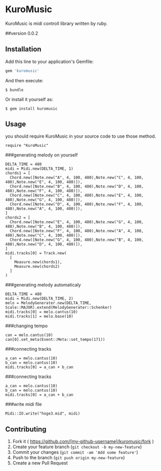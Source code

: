 # KuroMusic

KuroMusic is midi controll library written by ruby.

##version
0.0.2

## Installation

Add this line to your application's Gemfile:

```ruby
gem 'kuromusic'
```

And then execute:

    $ bundle

Or install it yourself as:

    $ gem install kuromusic

## Usage

you should require KuroMusic in your source code to use those method.
```ruby:
require "KuroMusic"
```

###generating melody on yourself
```ruby:
DELTA_TIME = 480
midi = Midi.new(DELTA_TIME, 1)
chords1 = [
  Chord.new([Note.new("A", 4, 100, 480),Note.new("C", 4, 100, 480),Note.new("E", 4, 100, 480)]),
  Chord.new([Note.new("B", 4, 100, 480),Note.new("D", 4, 100, 480),Note.new("F", 4, 100, 480)]),
  Chord.new([Note.new("C", 4, 100, 480),Note.new("E", 4, 100, 480),Note.new("G", 4, 100, 480)]),
  Chord.new([Note.new("D", 4, 100, 480),Note.new("F", 4, 100, 480),Note.new("A", 4, 100, 480)]),
]
chords2 = [
  Chord.new([Note.new("E", 4, 100, 480),Note.new("G", 4, 100, 480),Note.new("B", 4, 100, 480)]),
  Chord.new([Note.new("F", 4, 100, 480),Note.new("A", 4, 100, 480),Note.new("C", 4, 100, 480)]),
  Chord.new([Note.new("G", 4, 100, 480),Note.new("B", 4, 100, 480),Note.new("D", 4, 100, 480)]),
]
midi.tracks[0] = Track.new(
  [
    Measure.new(chords1),
    Measure.new(chords2)
  ]
)
```

###generating melody automaticaly
```ruby:
DELTA_TIME = 480
midi = Midi.new(DELTA_TIME, 2)
melo = MelodyGenerater.new(DELTA_TIME, Scale::MAJOR).extend(MelodyGenerater::Schenker)
midi.tracks[0] = melo.cantus(10)
midi.tracks[1] = melo.base(10)
```

###changing tempo
```ruby:
can = melo.cantus(10)
can[0].set_meta(Event::Meta::set_tempo(171))
```

###connecting tracks
```ruby:
a_can = melo.cantus(10)
b_can = melo.cantus(10)
midi.tracks[0] = a_can + b_can
```

###connecting tracks
```ruby:
a_can = melo.cantus(10)
b_can = melo.cantus(10)
midi.tracks[0] = a_can + b_can
```

###write midi file
```ruby:
Midi::IO.write("hoge3.mid", midi)
```

## Contributing

1. Fork it ( https://github.com/[my-github-username]/kuromusic/fork )
2. Create your feature branch (`git checkout -b my-new-feature`)
3. Commit your changes (`git commit -am 'Add some feature'`)
4. Push to the branch (`git push origin my-new-feature`)
5. Create a new Pull Request
